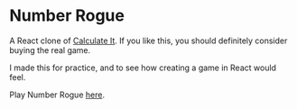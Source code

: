 # Number Rogue

A React clone of [Calculate It](https://store.steampowered.com/app/3043740/Calculate_It/).
If you like this, you should definitely consider buying the real game.

I made this for practice, and to see how creating a game in React would feel.

Play Number Rogue [here](https://ryanshee.com/number-rogue).
